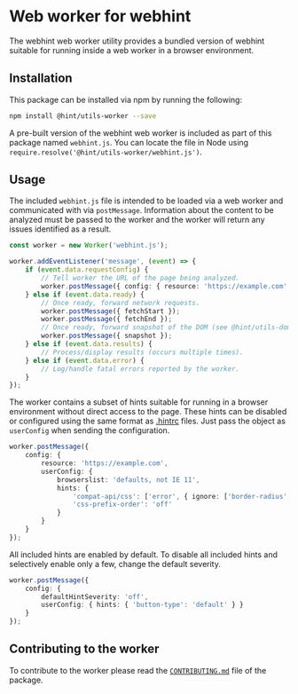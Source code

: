 # Web worker for webhint

The webhint web worker utility provides a bundled version of webhint
suitable for running inside a web worker in a browser environment.

## Installation

This package can be installed via npm by running the following:

```bash
npm install @hint/utils-worker --save
```

A pre-built version of the webhint web worker is included as part of this
package named `webhint.js`. You can locate the file in Node using
`require.resolve('@hint/utils-worker/webhint.js')`.

## Usage

The included `webhint.js` file is intended to be loaded via a web worker
and communicated with via `postMessage`. Information about the content to
be analyzed must be passed to the worker and the worker will return any
issues identified as a result.

```ts
const worker = new Worker('webhint.js');

worker.addEventListener('message', (event) => {
    if (event.data.requestConfig) {
        // Tell worker the URL of the page being analyzed.
        worker.postMessage({ config: { resource: 'https://example.com' } });
    } else if (event.data.ready) {
        // Once ready, forward network requests.
        worker.postMessage({ fetchStart });
        worker.postMessage({ fetchEnd });
        // Once ready, forward snapshot of the DOM (see @hint/utils-dom).
        worker.postMessage({ snapshot });
    } else if (event.data.results) {
        // Process/display results (occurs multiple times).
    } else if (event.data.error) {
        // Log/handle fatal errors reported by the worker.
    }
});
```

The worker contains a subset of hints suitable for running in a browser
environment without direct access to the page. These hints can be
disabled or configured using the same format as [.hintrc][hintrc]
files. Just pass the object as `userConfig` when sending the
configuration.

```ts
worker.postMessage({
    config: {
        resource: 'https://example.com',
        userConfig: {
            browserslist: 'defaults, not IE 11',
            hints: {
                'compat-api/css': ['error', { ignore: ['border-radius', 'box-lines'] }],
                'css-prefix-order': 'off'
            }
        }
    }
});
```

All included hints are enabled by default. To disable all included
hints and selectively enable only a few, change the default severity.

```ts
worker.postMessage({
    config: {
        defaultHintSeverity: 'off',
        userConfig: { hints: { 'button-type': 'default' } }
    }
});
```

## Contributing to the worker

To contribute to the worker please read the [`CONTRIBUTING.md`][contributing]
file of the package.

<!-- Link labels -->

[contributing]: https://github.com/webhintio/hint/blob/main/packages/utils-worker/CONTRIBUTING.md
[hintrc]: https://webhint.io/docs/user-guide/configuring-webhint/summary/
